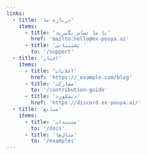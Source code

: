 ```yaml
---
links:
  - title: 'درباره ما'
    items:
      - title: 'با ما تماس بگیرید'
        href: 'mailto:hello@ex-pouya.ai'
      - title: 'پشتیبانی '
        to: '/support'
  - title: 'اخبار'
    items:
      - title: 'اعلانات'
        href: 'https://_example.com/blog'
      - title: 'مشارکت'
        to: '/contribution-guide'
      - title: 'دیسکورد'
        href: 'https://discord.ex-pouya.ai/'
  - title: 'منابع'
    items:
      - title: 'مستندات'
        to: '/docs'
      - title: 'مثال‌ها'
        to: '/examples'
---
```

